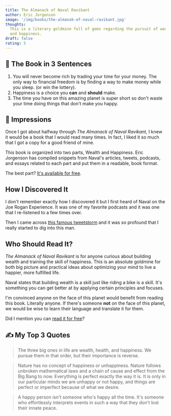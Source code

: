 ```yaml
---
title: The Almanack of Naval Ravikant
author: Eric Jorgenson
image: '/img/books/the-almanak-of-naval-ravikant.jpg'
thoughts:
  This is a literary goldmine full of gems regarding the pursuit of wealth
  and happiness.
draft: false
rating: 5
---
```


## 🚀 The Book in 3 Sentences

1. You will never become rich by trading your time for your money. The only way to financial freedom is by finding a way to make money while you sleep. (or win the lottery).
2. Happiness is a choice you **can** and **should** make.
3. The time you have on this amazing planet is super short so don't waste your time doing things that don't make you happy.

## 🦍 Impressions

Once I got about halfway through _The Almanack of Naval Ravikant,_ I knew it would be a book that I would read many times. In fact, I liked it so much that I got a copy for a good friend of mine.

This book is organized into two parts, Wealth and Happiness. Eric Jorgenson has compiled snippets from Naval's articles, tweets, podcasts, and essays related to each part and put them in a readable, book format.

The best part? [It's available for free](https://www.navalmanack.com/).

## How I Discovered It

I don't remember exactly how I discovered it but I first heard of Naval on the Joe Rogan Experience. It was one of my favorite podcasts and it was one that I re-listened to a few times over.

Then I came across [this famous tweetstorm](https://twitter.com/naval/status/1002103360646823936) and it was so profound that I really started to dig into this man.

## Who Should Read It?

_The Almanack of Naval Ravikant_ is for anyone curious about building wealth and training the skill of happiness. This is an absolute goldmine for both big picture and practical ideas about optimizing your mind to live a happier, more fulfilled life.

Naval states that building wealth is a skill just like riding a bike is a skill. It's something you can get better at by applying certain principles and focuses.

I'm convinced anyone on the face of this planet would benefit from reading this book. Literally anyone. If there's someone **not** on the face of this planet, we would be wise to learn their language and translate it for them.

Did I mention you can [read it for free](https://www.navalmanack.com/)?

## ✍️ My Top 3 Quotes

> The three big ones in life are wealth, health, and happiness. We pursue them in that order, but their importance is reverse.

> Nature has no concept of happiness or unhappiness. Nature follows unbroken mathematical laws and a chain of cause and effect from the Big Bang to now. Everything is perfect exactly the way it is. It is only in our particular minds we are unhappy or not happy, and things are perfect or imperfect because of what we desire.

> A happy person isn't someone who's happy all the time. It's someone who effortlessly interprets events in such a way that they don't lost their innate peace.
